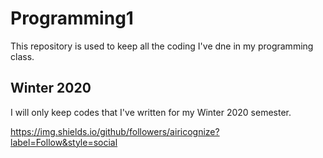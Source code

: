 # Programming1

This repository is used to keep all the coding I've dne in my programming class.

## Winter 2020

I will only keep codes that I've written for my Winter 2020 semester.


https://img.shields.io/github/followers/airicognize?label=Follow&style=social


